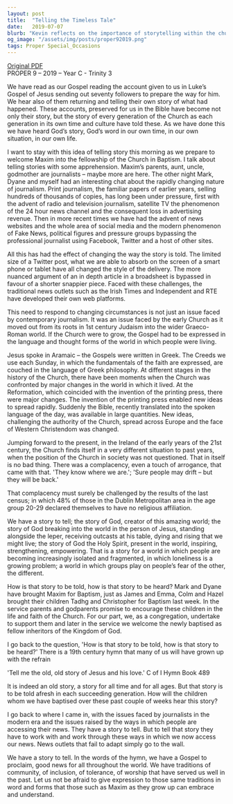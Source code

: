 ```yaml
---
layout: post
title:  "Telling the Timeless Tale"
date:   2019-07-07
blurb: "Kevin reflects on the importance of storytelling within the church and society, particularly in the context of baptism and the changing landscape of journalism. He draws parallels between the early Church adapting to new cultures and the modern Church's need to engage with contemporary forms of communication. The sermon emphasizes the enduring story of God's love and the Church's role in sharing this narrative in a world of isolation and fear."
og_image: "/assets/img/posts/proper92019.png"
tags: Proper Special_Occasions
---
```

[Original PDF](/assets/pdf/proper92019.pdf)    
PROPER 9 – 2019 – Year C - Trinity 3

We have read as our Gospel reading the account given to us in Luke’s Gospel of Jesus sending out seventy followers to prepare the way for him. We hear also of them returning and telling their own story of what had happened. These accounts, preserved for us in the Bible have become not only their story, but the story of every generation of the Church as each generation in its own time and culture have told these. As we have done this we have heard God’s story, God’s word in our own time, in our own situation, in our own life.

I want to stay with this idea of telling story this morning as we prepare to welcome Maxim into the fellowship of the Church in Baptism. I talk about telling stories with some apprehension. Maxim’s parents, aunt, uncle, godmother are journalists – maybe more are here. The other night Mark, Dyane and myself had an interesting chat about the rapidly changing nature of journalism. Print journalism, the familiar papers of earlier years, selling hundreds of thousands of copies, has long been under pressure, first with the advent of radio and television journalism, satellite TV the phenomenon of the 24 hour news channel and the consequent loss in advertising revenue. Then in more recent times we have had the advent of news websites and the whole area of social media and the modern phenomenon of Fake News, political figures and pressure groups bypassing the professional journalist using Facebook, Twitter and a host of other sites.

All this has had the effect of changing the way the story is told. The limited size of a Twitter post, what we are able to absorb on the screen of a smart phone or tablet have all changed the style of the delivery. The more nuanced argument of an in depth article in a broadsheet is bypassed in favour of a shorter snappier piece. Faced with these challenges, the traditional news outlets such as the Irish Times and Independent and RTE have developed their own web platforms.

This need to respond to changing circumstances is not just an issue faced by contemporary journalism. It was an issue faced by the early Church as it moved out from its roots in 1st century Judaism into the wider Graeco-Roman world. If the Church were to grow, the Gospel had to be expressed in the language and thought forms of the world in which people were living.

Jesus spoke in Aramaic – the Gospels were written in Greek. The Creeds we use each Sunday, in which the fundamentals of the faith are expressed, are couched in the language of Greek philosophy. At different stages in the history of the Church, there have been moments when the Church was confronted by major changes in the world in which it lived. At the Reformation, which coincided with the invention of the printing press, there were major changes. The invention of the printing press enabled new ideas to spread rapidly. Suddenly the Bible, recently translated into the spoken language of the day, was available in large quantities. New ideas, challenging the authority of the Church, spread across Europe and the face of Western Christendom was changed.

Jumping forward to the present, in the Ireland of the early years of the 21st century, the Church finds itself in a very different situation to past years, when the position of the Church in society was not questioned. That in itself is no bad thing. There was a complacency, even a touch of arrogance, that came with that. 'They know where we are.'; 'Sure people may drift – but they will be back.'

That complacency must surely be challenged by the results of the last census; in which 48% of those in the Dublin Metropolitan area in the age group 20-29 declared themselves to have no religious affiliation.

We have a story to tell; the story of God, creator of this amazing world; the story of God breaking into the world in the person of Jesus, standing alongside the leper, receiving outcasts at his table, dying and rising that we might live; the story of God the Holy Spirit, present in the world, inspiring, strengthening, empowering. That is a story for a world in which people are becoming increasingly isolated and fragmented, in which loneliness is a growing problem; a world in which groups play on people’s fear of the other, the different.

How is that story to be told, how is that story to be heard? Mark and Dyane have brought Maxim for Baptism, just as James and Emma, Colm and Hazel brought their children Tadhg and Christopher for Baptism last week. In the service parents and godparents promise to encourage these children in the life and faith of the Church. For our part, we, as a congregation, undertake to support them and later in the service we welcome the newly baptised as fellow inheritors of the Kingdom of God.

I go back to the question, 'How is that story to be told, how is that story to be heard?' There is a 19th century hymn that many of us will have grown up with the refrain

'Tell me the old, old story
of Jesus and his love.' C of I Hymn Book 489

It is indeed an old story, a story for all time and for all ages. But that story is to be told afresh in each succeeding generation. How will the children whom we have baptised over these past couple of weeks hear this story?

I go back to where I came in, with the issues faced by journalists in the modern era and the issues raised by the ways in which people are accessing their news. They have a story to tell. But to tell that story they have to work with and work through these ways in which we now access our news. News outlets that fail to adapt simply go to the wall.

We have a story to tell. In the words of the hymn, we have a Gospel to proclaim, good news for all throughout the world. We have traditions of community, of inclusion, of tolerance, of worship that have served us well in the past. Let us not be afraid to give expression to those same traditions in word and forms that those such as Maxim as they grow up can embrace and understand.
